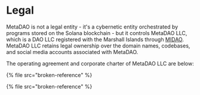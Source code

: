 # Legal

MetaDAO is not a legal entity - it's a cybernetic entity orchestrated by programs stored on the Solana blockchain - but it controls MetaDAO LLC, which is a DAO LLC registered with the Marshall Islands through [MIDAO](https://www.midao.org/). MetaDAO LLC retains legal ownership over the domain names, codebases, and social media accounts associated with MetaDAO.

The operating agreement and corporate charter of MetaDAO LLC are below:

{% file src="broken-reference" %}

{% file src="broken-reference" %}
